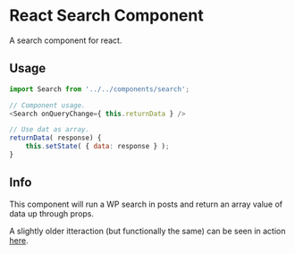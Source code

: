 # React Search Component
A search component for react.

## Usage
``` javascript
import Search from '../../components/search';

// Component usage.
<Search onQueryChange={ this.returnData } />

// Use dat as array.
returnData( response) {
    this.setState( { data: response } );
}
```

## Info
This component will run a WP search in posts and return an array value of data up through props.

A slightly older itteraction (but functionally the same) can be seen in action [here](https://codepen.io/jomurgel/pen/MVjdgW?editors=0010).
